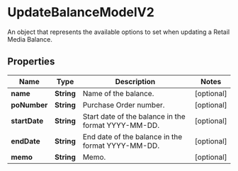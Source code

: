 

# UpdateBalanceModelV2

An object that represents the available options to set when updating a Retail Media Balance.

## Properties

| Name | Type | Description | Notes |
|------------ | ------------- | ------------- | -------------|
|**name** | **String** | Name of the balance. |  [optional] |
|**poNumber** | **String** | Purchase Order number. |  [optional] |
|**startDate** | **String** | Start date of the balance in the format YYYY-MM-DD. |  [optional] |
|**endDate** | **String** | End date of the balance in the format YYYY-MM-DD. |  [optional] |
|**memo** | **String** | Memo. |  [optional] |



